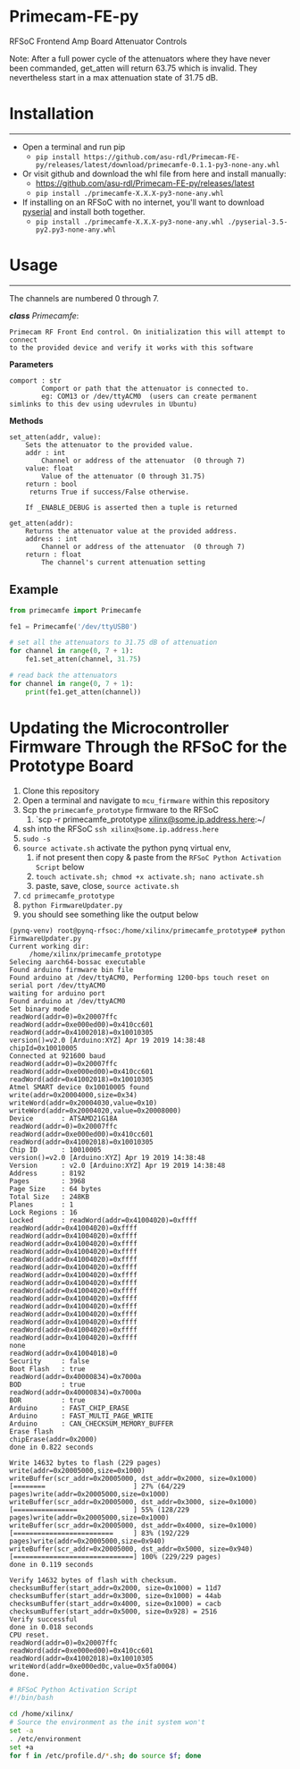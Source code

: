 # Primecam-FE-py
RFSoC Frontend Amp Board Attenuator Controls

Note: After a full power cycle of the attenuators where they have never been commanded, get_atten will return 63.75 which is invalid. They nevertheless start in a max attenuation state of 31.75 dB.

# Installation
____
* Open a terminal and run pip
  * `pip install https://github.com/asu-rdl/Primecam-FE-py/releases/latest/download/primecamfe-0.1.1-py3-none-any.whl`
* Or visit github and download the whl file from here and install manually:
  * https://github.com/asu-rdl/Primecam-FE-py/releases/latest
  * `pip install ./primecamfe-X.X.X-py3-none-any.whl`
* If installing on an RFSoC with no internet, you'll want to download [pyserial](https://pypi.org/project/pyserial/#files)
and install both together.
  * `pip install ./primecamfe-X.X.X-py3-none-any.whl ./pyserial-3.5-py2.py3-none-any.whl`

    
# Usage
_______
The channels are numbered 0 through 7.


***class*** *Primecamfe*:
```
Primecam RF Front End control. On initialization this will attempt to connect
to the provided device and verify it works with this software
```
**Parameters** 
```
comport : str
        Comport or path that the attenuator is connected to.
        eg: COM13 or /dev/ttyACM0  (users can create permanent simlinks to this dev using udevrules in Ubuntu)
```
**Methods**
```
set_atten(addr, value):
    Sets the attenuator to the provided value.
    addr : int
        Channel or address of the attenuator  (0 through 7)
    value: float 
        Value of the attenuator (0 through 31.75)
    return : bool
     returns True if success/False otherwise.

    If _ENABLE_DEBUG is asserted then a tuple is returned

get_atten(addr):
    Returns the attenuator value at the provided address.
    address : int
        Channel or address of the attenuator  (0 through 7)
    return : float
        The channel's current attenuation setting
```


## Example

```python
from primecamfe import Primecamfe

fe1 = Primecamfe('/dev/ttyUSB0')

# set all the attenuators to 31.75 dB of attenuation
for channel in range(0, 7 + 1):
    fe1.set_atten(channel, 31.75)

# read back the attenuators
for channel in range(0, 7 + 1):
    print(fe1.get_atten(channel))
```


# Updating the Microcontroller Firmware Through the RFSoC for the Prototype Board
1. Clone this repository
1. Open a terminal and navigate to `mcu_firmware` within this repository
1. Scp the `primecamfe_prototype` firmware to the RFSoC
    1. `scp -r primecamfe_prototype xilinx@some.ip.address.here:~/
1. ssh into the RFSoC `ssh xilinx@some.ip.address.here`
1. `sudo -s`
1. `source activate.sh` activate the python pynq virtual env, 
    1. if not present then copy & paste from the `RFSoC Python Activation Script` below
    1. `touch activate.sh; chmod +x activate.sh; nano activate.sh` 
    1. paste, save, close, `source activate.sh`
1. `cd primecamfe_prototype`
1. `python FirmwareUpdater.py`
1.  you should see something like the output below


```
(pynq-venv) root@pynq-rfsoc:/home/xilinx/primecamfe_prototype# python FirmwareUpdater.py 
Current working dir:
	 /home/xilinx/primecamfe_prototype
Selecing aarch64-bossac executable
Found arduino firmware bin file
Found arduino at /dev/ttyACM0, Performing 1200-bps touch reset on serial port /dev/ttyACM0
waiting for arduino port
Found arduino at /dev/ttyACM0
Set binary mode
readWord(addr=0)=0x20007ffc
readWord(addr=0xe000ed00)=0x410cc601
readWord(addr=0x41002018)=0x10010305
version()=v2.0 [Arduino:XYZ] Apr 19 2019 14:38:48
chipId=0x10010005
Connected at 921600 baud
readWord(addr=0)=0x20007ffc
readWord(addr=0xe000ed00)=0x410cc601
readWord(addr=0x41002018)=0x10010305
Atmel SMART device 0x10010005 found
write(addr=0x20004000,size=0x34)
writeWord(addr=0x20004030,value=0x10)
writeWord(addr=0x20004020,value=0x20008000)
Device       : ATSAMD21G18A
readWord(addr=0)=0x20007ffc
readWord(addr=0xe000ed00)=0x410cc601
readWord(addr=0x41002018)=0x10010305
Chip ID      : 10010005
version()=v2.0 [Arduino:XYZ] Apr 19 2019 14:38:48
Version      : v2.0 [Arduino:XYZ] Apr 19 2019 14:38:48
Address      : 8192
Pages        : 3968
Page Size    : 64 bytes
Total Size   : 248KB
Planes       : 1
Lock Regions : 16
Locked       : readWord(addr=0x41004020)=0xffff
readWord(addr=0x41004020)=0xffff
readWord(addr=0x41004020)=0xffff
readWord(addr=0x41004020)=0xffff
readWord(addr=0x41004020)=0xffff
readWord(addr=0x41004020)=0xffff
readWord(addr=0x41004020)=0xffff
readWord(addr=0x41004020)=0xffff
readWord(addr=0x41004020)=0xffff
readWord(addr=0x41004020)=0xffff
readWord(addr=0x41004020)=0xffff
readWord(addr=0x41004020)=0xffff
readWord(addr=0x41004020)=0xffff
readWord(addr=0x41004020)=0xffff
readWord(addr=0x41004020)=0xffff
readWord(addr=0x41004020)=0xffff
none
readWord(addr=0x41004018)=0
Security     : false
Boot Flash   : true
readWord(addr=0x40000834)=0x7000a
BOD          : true
readWord(addr=0x40000834)=0x7000a
BOR          : true
Arduino      : FAST_CHIP_ERASE
Arduino      : FAST_MULTI_PAGE_WRITE
Arduino      : CAN_CHECKSUM_MEMORY_BUFFER
Erase flash
chipErase(addr=0x2000)
done in 0.822 seconds

Write 14632 bytes to flash (229 pages)
write(addr=0x20005000,size=0x1000)
writeBuffer(scr_addr=0x20005000, dst_addr=0x2000, size=0x1000)
[========                      ] 27% (64/229 pages)write(addr=0x20005000,size=0x1000)
writeBuffer(scr_addr=0x20005000, dst_addr=0x3000, size=0x1000)
[================              ] 55% (128/229 pages)write(addr=0x20005000,size=0x1000)
writeBuffer(scr_addr=0x20005000, dst_addr=0x4000, size=0x1000)
[=========================     ] 83% (192/229 pages)write(addr=0x20005000,size=0x940)
writeBuffer(scr_addr=0x20005000, dst_addr=0x5000, size=0x940)
[==============================] 100% (229/229 pages)
done in 0.119 seconds

Verify 14632 bytes of flash with checksum.
checksumBuffer(start_addr=0x2000, size=0x1000) = 11d7
checksumBuffer(start_addr=0x3000, size=0x1000) = 44ab
checksumBuffer(start_addr=0x4000, size=0x1000) = cacb
checksumBuffer(start_addr=0x5000, size=0x928) = 2516
Verify successful
done in 0.018 seconds
CPU reset.
readWord(addr=0)=0x20007ffc
readWord(addr=0xe000ed00)=0x410cc601
readWord(addr=0x41002018)=0x10010305
writeWord(addr=0xe000ed0c,value=0x5fa0004)
done.

```




```bash
# RFSoC Python Activation Script
#!/bin/bash

cd /home/xilinx/
# Source the environment as the init system won't
set -a
. /etc/environment
set +a
for f in /etc/profile.d/*.sh; do source $f; done
```
